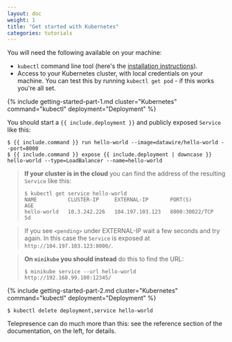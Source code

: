 ```yaml
---
layout: doc
weight: 1
title: "Get started with Kubernetes"
categories: tutorials
---
```


<link rel="stylesheet" href="{{ "/css/mermaid.css" | prepend: site.baseurl }}">
<script src="{{ "/js/mermaid.min.js" | prepend: site.baseurl }}"></script>
<script>mermaid.initialize({
   startOnLoad: true,
   cloneCssStyles: false,
 });
</script>

You will need the following available on your machine:

* `kubectl` command line tool (here's the [installation instructions](https://kubernetes.io/docs/tasks/tools/install-kubectl/)).
* Access to your Kubernetes cluster, with local credentials on your machine.
  You can test this by running `kubectl get pod` - if this works you're all set.

{% include getting-started-part-1.md cluster="Kubernetes" command="kubectl" deployment="Deployment" %}

You should start a `{{ include.deployment }}` and publicly exposed `Service` like this:

```console
$ {{ include.command }} run hello-world --image=datawire/hello-world --port=8000
$ {{ include.command }} expose {{ include.deployment | downcase }} hello-world --type=LoadBalancer --name=hello-world
```

> **If your cluster is in the cloud** you can find the address of the resulting `Service` like this:
>
> ```console
> $ kubectl get service hello-world
> NAME          CLUSTER-IP     EXTERNAL-IP       PORT(S)          AGE
> hello-world   10.3.242.226   104.197.103.123   8000:30022/TCP   5d
> ```

> If you see `<pending>` under EXTERNAL-IP wait a few seconds and try again.
> In this case the `Service` is exposed at `http://104.197.103.123:8000/`.

> **On `minikube` you should instead** do this to find the URL:
> 
> ```console
> $ minikube service --url hello-world
> http://192.168.99.100:12345/
> ```

{% include getting-started-part-2.md cluster="Kubernetes" command="kubectl" deployment="Deployment" %}

```console
$ kubectl delete deployment,service hello-world
```

Telepresence can do much more than this: see the reference section of the documentation, on the left, for details.
